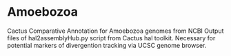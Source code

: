 # Amoebozoa
Cactus Comparative Annotation for Amoebozoa genomes from NCBI
Output files of hal2assemblyHub.py script from Cactus hal toolkit. Necessary for potential markers of divergention tracking via UCSC genome browser.
